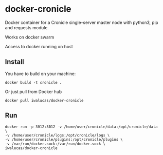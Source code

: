 # docker-cronicle
Docker container for a Cronicle single-server master node with python3, pip and requests module.

Works on docker swarm

Access to docker running on host

## Install
You have to build on your machine:
```
docker build -t cronicle .
```

Or just pull from Docker hub

```
docker pull iwalucas/docker-cronicle
```

## Run

```
docker run -p 3012:3012 -v /home/user/cronicle/data:/opt/cronicle/data \
-v /home/user/cronicle/logs:/opt/cronicle/logs \
-v /home/user/cronicle/plugins:/opt/cronicle/plugins \
-v /var/run/docker.sock:/var/run/docker.sock \
iwalucas/docker-cronicle
```
